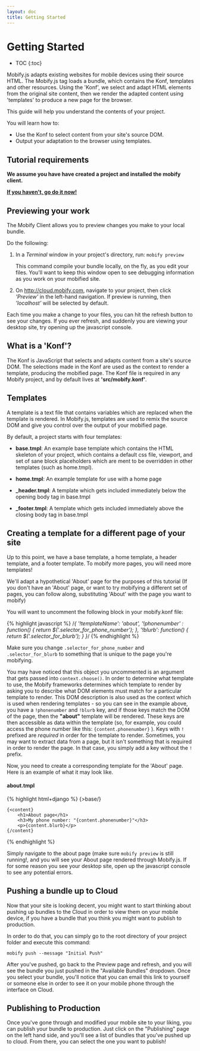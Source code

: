 ```yaml
---
layout: doc
title: Getting Started
---
```


Getting Started
===============

 * TOC
 {:toc}

Mobify.js adapts existing websites for mobile devices using their source HTML.
The Mobify.js tag loads a bundle, which contains the Konf, templates and other
resources. Using the 'Konf', we select and adapt HTML elements from the
original site content, then we render the adapted content using 'templates' to
produce a new page for the browser.

This guide will help you understand the contents of your project.
  
You will learn how to:

 * Use the Konf to select content from your site's source DOM.
 * Output your adaptation to the browser using templates.

## Tutorial requirements

**We assume you have have created a project and installed the mobify client.**

**[If you haven't, go do it now!](http://portal.mobify.com/projects/new/)**

##  Previewing your work

The Mobify Client allows you to preview changes you make to your local bundle.

Do the following:

 1. In a *Terminal* window in your project's directory, run:  `mobify preview`
 
    This command compile your bundle locally, on the fly, as you edit your files. 
    You'll want to keep this window open to see debugging information as you
    work on your mobified site.

  2. On <http://cloud.mobify.com>, navigate to your project, then click _'Preview'_ 
     in the left-hand navigation. If preview is running, then _'localhost'_
     will be selected by default.

Each time you make a change to your files, you can hit the refresh button to
see your changes. If you ever refresh, and suddenly you are viewing your
desktop site, try opening up the javascript console.

##  What is a 'Konf'?

The Konf is JavaScript that selects and adapts content from a site's source
DOM. The selections made in the Konf are used as the context to render a
template, producing the mobified page. The Konf file is required in any Mobify
project, and by default lives at **'src/mobify.konf'**.

##  Templates

A template is a text file that contains variables which are replaced when the
template is rendered. In Mobify.js, templates are used to remix the source DOM
and give you control over the output of your mobified page.

By default, a project starts with four templates:

 - **base.tmpl**: An example base template which contains the HTML skeleton
   of your project, which contains a default css file, viewport, and set of
   sane block placeholders which are ment to be overridden in other 
   templates (such as home.tmpl).

 - **home.tmpl**: An example template for use with a home page

 - **\_header.tmpl**: A template which gets included immediately below the 
   opening body tag in base.tmpl

 - **\_footer.tmpl**: A template which gets included immediately above the closing
   body tag in base.tmpl


##  Creating a template for a different page of your site

Up to this point, we have a base template, a home template, a header template,
and a footer template. To mobify more pages, you will need more templates!
  
We'll adapt a hypothetical 'About' page for the purposes of this tutorial (If
you don't have an 'About' page, or want to try mobifying a different set of
pages, you can follow along, substituting 'About' with the page you want to
mobify)

You will want to uncomment the following block in your mobify.konf file:

{% highlight javascript %}    	/*{
            '!templateName': 'about',
            '!phonenumber' : function() {
                 return $('.selector_for_phone_number');
    	    },
            '!blurb': function() {
                 return $('.selector_for_blurb');
            }
        }*/
{% endhighlight %}
    

Make sure you change `.selector_for_phone_number` and
`.selector_for_blurb` to something that is unique to the page you're
mobifying.

  
You may have noticed that this object you uncommented is an argument that gets
passed into `context.choose()`. In order to determine what template to use, the
Mobify frameworks determines which template to render by asking you to
describe what DOM elements must match for a particular template to render.
This DOM description is also used as the context which is used when rendering
templates - so you can see in the example above, you have a
`!phonenumber` and `!blurb` key, and if those keys match the DOM of the page,
then the **"about"** template will be rendered. These keys are then accessible as
data within the template (so, for example, you could access the phone number
like this: `{content.phonenumber}` ). Keys with `!` prefixed are
_required_ in order for the template to render. Sometimes,
you may want to extract data from a page, but it isn't something that is
required in order to render the page. In that case, you simply add a key
without the `!` prefix.

Now, you need to create a corresponding template for the 'About' page. Here is
an example of what it may look like.

####  about.tmpl
{% highlight html+django %}     {>base/}
    
    {<content}
        <h1>About page</h1>
        <h3>My phone number: "{content.phonenumber}"</h3>
        <p>{content.blurb}</p>
    {/content}
{% endhighlight %}

Simply navigate to the about page (make sure `mobify preview` is still
running!, and you will see your About page rendered through Mobify.js. If for
some reason you see your desktop site, open up the javascript console to see
any potential errors.

## Pushing a bundle up to Cloud

Now that your site is looking decent, you might want to start thinking about 
pushing up bundles to the Cloud in order to view them on your mobile device, if you
have a bundle that you think you might want to publish to production.

In order to do that, you can simply go to the root directory of your project folder
and execute this command:

    mobify push --message "Initial Push"
    
After you've pushed, go back to the Preview page and refresh, and you will see the bundle
you just pushed in the "Available Bundles" dropdown. Once you select your bundle,
you'll notice that you can email this link to yourself or someone else in order to 
see it on your mobile phone through the interface on Cloud.

## Publishing to Production

Once you've gone through and modified your mobile site to your liking, you can publish your
bundle to production. Just click on the "Publishing" page on the left hand side, and you'll
see a list of bundles that you've pushed up to cloud. From there, you can select the one
you want to publish!
